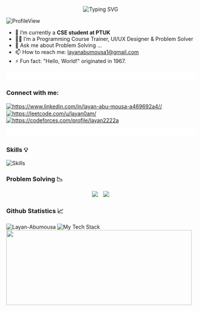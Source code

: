 <p align="center">
  <img src="https://readme-typing-svg.demolab.com?font=Kalam&weight=700&pause=1000&color=FF0099&center=true&width=500&lines=Hi+Guyys...;I'm+Layan+AbuMousa+✨;A+Passionate+Computer+Systems+Engineering+Student;" alt="Typing SVG" />

![ProfileView](https://komarev.com/ghpvc/?username=Layan-Abumousa&label=Profile%20views&color=blueviolet)

- 🔭 I’m currently a **CSE student at PTUK**
- 👩‍💻 I’m  a Programming Course Trainer, UI/UX Designer & Problem Solver 
- 💬 Ask me about Problem Solving ...
- 📫 How to reach me: layanabumousa1@gmail.com 
- ⚡ Fun fact: "Hello, World!" originated in 1967.


</h2> <img src="l.gif" width="1100px" height="20px">


<h3 align="left">Connect with me:</h3>
<p align="left">
<a href="https://www.linkedin.com/in/layan-abu-mousa-a469692a4//" target="blank"><img align="center" src="https://raw.githubusercontent.com/rahuldkjain/github-profile-readme-generator/master/src/images/icons/Social/linked-in-alt.svg" alt="https://www.linkedin.com/in/layan-abu-mousa-a469692a4//" height="30" width="40" /></a>
<a href="https://leetcode.com/u/layan0am/ target="blank"><img align="center" src="https://raw.githubusercontent.com/rahuldkjain/github-profile-readme-generator/master/src/images/icons/Social/leet-code.svg" alt="https://leetcode.com/u/layan0am/" height="30" width="40" /></a>
    <a href="https://codeforces.com/profile/layan2222a" target="blank"><img align="center" src="https://raw.githubusercontent.com/rahuldkjain/github-profile-readme-generator/master/src/images/icons/Social/codeforces.svg" alt="https://codeforces.com/profile/layan2222a" height="30" width="40" /></a>
  
<img src="l.gif" width="1100px" height="20px"></a>

<h3 align="left">Skills 💡</h3>


![Skills](https://skillicons.dev/icons?i=c,cpp,cs,java,git,github,githubactions,vscode,visualstudio,dart,figma,flutter,powershell,stackoverflow,unity	)</a>

<h3>Problem Solving 📉</h3>
<div align="center">
  <img height=200 src="https://codeforces-readme-stats.vercel.app/api/card?username=layan2222a&force_username=true&theme=nord&border_color=#FFF" />
    &ensp;
  <img height=200 src="https://leetcode.card.workers.dev/layan0am?theme=nord&font=baloo&extension=activity&border_color=#FFF" />
</div>
<h3>Github Statistics 📈</h3>
<img  align="center" src="https://github-readme-streak-stats.herokuapp.com/?user=Layan-Abumousa&theme=radical&hide_border=true" alt="Layan-Abumousa" />
<img  align="center" src="https://github-readme-tech-stack.vercel.app/api/cards?showBorder=false&lineCount=3&bg=%23141321&titleColor=%23c4336e&line1=mongodb%2Cmongodb%2C47A248%3Bexpress%2Cexpress%2C000000%3Breact%2Creact%2C61DAFB%3Bnode.js%2Cnode%2C4b893e%3B&line2=next.js%2Cnext%2C000000%3Btailwindcss%2Ctalwind%2C06B6D4%3Bpostgresql%2Cpostgre%2C4169E1%3Bdotnet%2C.net%2C512BD4%3B&line3=javascript%2Cjavascript%2CF7DF1E%3Btypescript%2Ctypescript%2C3178C6%3Bcsharp%2Ccs%2C512BD4%3Bgit%2Cgit%2CF05032%3B" alt="My Tech Stack" />
<img height=200 width=495 align="center" src="https://github-readme-stats.vercel.app/api/top-langs/?username=abdulrahmanDev1&layout=compact&theme=radical&size_weight=0.5&count_weight=0.5&hide_border=true&hide=php" />


